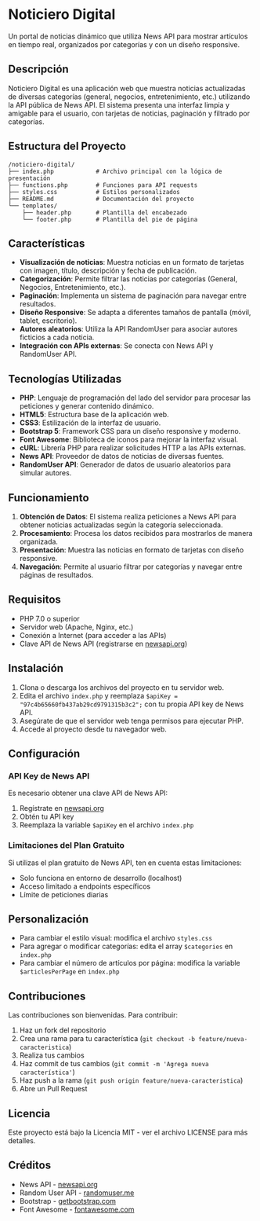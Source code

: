 # Noticiero Digital

Un portal de noticias dinámico que utiliza News API para mostrar artículos en tiempo real, organizados por categorías y con un diseño responsive.

## Descripción

Noticiero Digital es una aplicación web que muestra noticias actualizadas de diversas categorías (general, negocios, entretenimiento, etc.) utilizando la API pública de News API. El sistema presenta una interfaz limpia y amigable para el usuario, con tarjetas de noticias, paginación y filtrado por categorías.

## Estructura del Proyecto

```
/noticiero-digital/
├── index.php            # Archivo principal con la lógica de presentación
├── functions.php        # Funciones para API requests
├── styles.css           # Estilos personalizados
├── README.md            # Documentación del proyecto
└── templates/
    ├── header.php       # Plantilla del encabezado
    └── footer.php       # Plantilla del pie de página
```

## Características

- **Visualización de noticias**: Muestra noticias en un formato de tarjetas con imagen, título, descripción y fecha de publicación.
- **Categorización**: Permite filtrar las noticias por categorías (General, Negocios, Entretenimiento, etc.).
- **Paginación**: Implementa un sistema de paginación para navegar entre resultados.
- **Diseño Responsive**: Se adapta a diferentes tamaños de pantalla (móvil, tablet, escritorio).
- **Autores aleatorios**: Utiliza la API RandomUser para asociar autores ficticios a cada noticia.
- **Integración con APIs externas**: Se conecta con News API y RandomUser API.

## Tecnologías Utilizadas

- **PHP**: Lenguaje de programación del lado del servidor para procesar las peticiones y generar contenido dinámico.
- **HTML5**: Estructura base de la aplicación web.
- **CSS3**: Estilización de la interfaz de usuario.
- **Bootstrap 5**: Framework CSS para un diseño responsive y moderno.
- **Font Awesome**: Biblioteca de iconos para mejorar la interfaz visual.
- **cURL**: Librería PHP para realizar solicitudes HTTP a las APIs externas.
- **News API**: Proveedor de datos de noticias de diversas fuentes.
- **RandomUser API**: Generador de datos de usuario aleatorios para simular autores.

## Funcionamiento

1. **Obtención de Datos**: El sistema realiza peticiones a News API para obtener noticias actualizadas según la categoría seleccionada.
2. **Procesamiento**: Procesa los datos recibidos para mostrarlos de manera organizada.
3. **Presentación**: Muestra las noticias en formato de tarjetas con diseño responsive.
4. **Navegación**: Permite al usuario filtrar por categorías y navegar entre páginas de resultados.

## Requisitos

- PHP 7.0 o superior
- Servidor web (Apache, Nginx, etc.)
- Conexión a Internet (para acceder a las APIs)
- Clave API de News API (registrarse en [newsapi.org](https://newsapi.org/register))

## Instalación

1. Clona o descarga los archivos del proyecto en tu servidor web.
2. Edita el archivo `index.php` y reemplaza `$apiKey = "97c4b65660fb437ab29cd9791315b3c2";` con tu propia API key de News API.
3. Asegúrate de que el servidor web tenga permisos para ejecutar PHP.
4. Accede al proyecto desde tu navegador web.

## Configuración

### API Key de News API

Es necesario obtener una clave API de News API:

1. Regístrate en [newsapi.org](https://newsapi.org/register)
2. Obtén tu API key
3. Reemplaza la variable `$apiKey` en el archivo `index.php`

### Limitaciones del Plan Gratuito

Si utilizas el plan gratuito de News API, ten en cuenta estas limitaciones:

- Solo funciona en entorno de desarrollo (localhost)
- Acceso limitado a endpoints específicos
- Límite de peticiones diarias

## Personalización

- Para cambiar el estilo visual: modifica el archivo `styles.css`
- Para agregar o modificar categorías: edita el array `$categories` en `index.php`
- Para cambiar el número de artículos por página: modifica la variable `$articlesPerPage` en `index.php`

## Contribuciones

Las contribuciones son bienvenidas. Para contribuir:

1. Haz un fork del repositorio
2. Crea una rama para tu característica (`git checkout -b feature/nueva-caracteristica`)
3. Realiza tus cambios
4. Haz commit de tus cambios (`git commit -m 'Agrega nueva característica'`)
5. Haz push a la rama (`git push origin feature/nueva-caracteristica`)
6. Abre un Pull Request

## Licencia

Este proyecto está bajo la Licencia MIT - ver el archivo LICENSE para más detalles.

## Créditos

- News API - [newsapi.org](https://newsapi.org)
- Random User API - [randomuser.me](https://randomuser.me)
- Bootstrap - [getbootstrap.com](https://getbootstrap.com)
- Font Awesome - [fontawesome.com](https://fontawesome.com)
